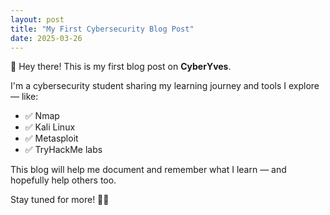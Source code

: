 ```yaml
---
layout: post
title: "My First Cybersecurity Blog Post"
date: 2025-03-26
---
```


👋 Hey there! This is my first blog post on **CyberYves**.

I'm a cybersecurity student sharing my learning journey and tools I explore — like:

- ✅ Nmap
- ✅ Kali Linux
- ✅ Metasploit
- ✅ TryHackMe labs

This blog will help me document and remember what I learn — and hopefully help others too.

Stay tuned for more! 🧠🔐

